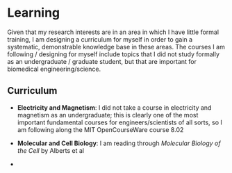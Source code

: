 # Learning

Given that my research interests are in an area in which I have little formal training, I am designing a curriculum for myself in order to gain a systematic, demonstrable knowledge base in these areas. The courses I am following / designing for myself include topics that I did not study formally as an undergraduate / graduate student, but that are important for biomedical engineering/science.

## Curriculum

* **Electricity and Magnetism**: I did not take a course in electricity and magnetism as an undergraduate; this is clearly one of the most important fundamental courses for engineers/scientists of all sorts, so I am following along the MIT OpenCourseWare course 8.02

* **Molecular and Cell Biology**: I am reading through *Molecular Biology of the Cell* by Alberts et al

* 